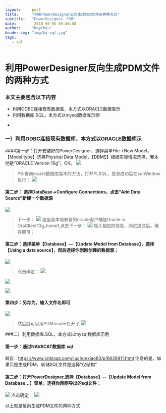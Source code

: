 ```yaml
---
layout:     post
title:      "利用PowerDesigner反向生成PDM文件的两种方式"
subtitle:   "PowerDesigner、PDM"
date:        2018-09-05 09:50:00
author:     "RayChou"
header-img: "img/bg-sql.jpg"
tags:
   - sql
---
```


利用PowerDesigner反向生成PDM文件的两种方式
======
### 本文主要包含以下内容
* 利用ODBC连接现有数据库，本方式以ORACLE数据库示
* 利用数据库.SQL，本方式以mysql数据库示例

-
### 一）利用ODBC连接现有数据库，本方式以ORACLE数据库示
####第一步：打开安装好的PowerDesigner，选择菜单File->New Model，【Model type】选择Physical Data Model，【DBMS】根据实际情况选择，我本地是“ORACLE Version 10g”，OK。
![](/img/20180905/1.png)
>PS:查询oracle数据库版本的方法，打开PLSQL，登录成功后在sqlWindow执行：
![](/img/20180905/2.png)
#### 第二步： 选择DataBase->Configure Connections，点击“Add Data Source”新建一个数据源
![](/img/20180905/3.png)
> 下一步：
![](/img/20180905/4.png)
>这里我本地安装的oracle客户端是Oracle in OraClient10g_home1,点击下一步：
![](/img/20180905/5.png)
>输入相应的信息，测试通过后，保存即可；
#### 第三步：选择菜单【Database】—【Update Model from Database】，选择【Using a data source】，然后选择你刚刚创建的数据源；
![](/img/20180905/6.png)
>点击确定：
![](/img/20180905/7.png)

![](/img/20180905/8.png)

![](/img/20180905/9.png)
#### 第四步：另存为，输入文件名即可
![](/img/20180905/10.png)
>然后就可以用PDMreader打开了
![](/img/20180905/11.png)

###二）利用数据库.SQL，本方式以mysql数据库示例
#### 第一步：通过NAVACAT数据库.sql
转自：https://www.cnblogs.com/liuchunxiao83/p/6628811.html
注意的是，如果只是生成PDM，转储SQL文件是选择“仅结构”
#### 第二步：打开PowerDesigner,选择【Database】--【Update Model from Database…】菜单，选择你刚刚导出的sql文件；
![](/img/20180905/12.png)
点击确定：
![](/img/20180905/13.png)

以上就是反向生成PDM文件的两种方式











